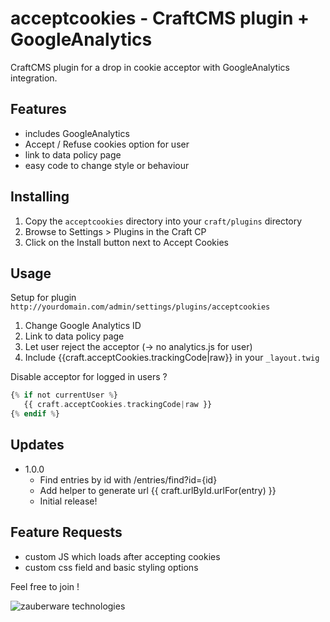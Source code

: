 # acceptcookies - CraftCMS plugin + GoogleAnalytics
CraftCMS plugin for a drop in cookie acceptor with GoogleAnalytics integration.

## Features

- includes GoogleAnalytics
 - Accept / Refuse cookies option for user
 - link to data policy page
 - easy code to change style or behaviour

## Installing

1. Copy the `acceptcookies` directory into your `craft/plugins` directory
2. Browse to Settings > Plugins in the Craft CP
3. Click on the Install button next to Accept Cookies

## Usage
Setup for plugin `http://yourdomain.com/admin/settings/plugins/acceptcookies`

1. Change Google Analytics ID
2. Link to data policy page
3. Let user reject the acceptor (-> no analytics.js for user)
4. Include {{craft.acceptCookies.trackingCode|raw}} in your `_layout.twig`

Disable acceptor for logged in users ?
```php
{% if not currentUser %}
   {{ craft.acceptCookies.trackingCode|raw }}
{% endif %}
```

## Updates

* 1.0.0
	* Find entries by id with /entries/find?id={id}
	* Add helper to generate url {{ craft.urlById.urlFor(entry) }}
	* Initial release!

## Feature Requests
* custom JS which loads after accepting cookies
* custom css field and basic styling options

Feel free to join !

![zauberware technologies](https://avatars3.githubusercontent.com/u/1753330?s=200&v=4)
